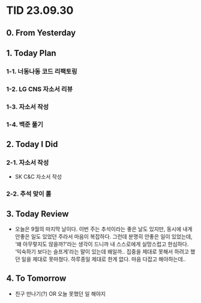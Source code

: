 # TID 23.09.30

## 0. From Yesterday

## 1. Today Plan

### 1-1. 너동나동 코드 리팩토링

### 1-2. LG CNS 자소서 리뷰

### 1-3. 자소서 작성

### 1-4. 백준 풀기

## 2. Today I Did

### 2-1. 자소서 작성

- SK C&C 자소서 작성

### 2-2. 추석 맞이 롤

## 3. Today Review

- 오늘은 9월의 마지막 날이다. 이번 주는 추석이라는 좋은 날도 있지만, 동시에 내게 안좋은 일도 있었던 주라서 마음이 복잡하다. 그런데 분명히 안좋은 일이 있었는데, ‘왜 아무렇지도 않을까?’라는 생각이 드니까 내 스스로에게 실망스럽고 한심하다. ‘익숙하기 보다는 슬프게’라는 말이 있는데 왜일까.. 집중을 제대로 못해서 하려고 했던 일을 제대로 못마쳤다. 하루종일 제대로 한게 없다. 마음 다잡고 해야하는데..

## 4. To Tomorrow

- 친구 만나기(?) OR 오늘 못했던 일 해야지
